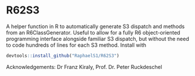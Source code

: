 # R62S3

A helper function in R to automatically generate S3 dispatch and methods from an R6ClassGenerator.
Useful to allow for a fully R6 object-oriented programming interface alongside familiar S3 dispatch, but without the need to code hundreds of lines for each S3 method.
Install with

````R
devtools::install_github("RaphaelS1/R62S3")
````

Acknowledgements: Dr Franz Kiraly, Prof. Dr. Peter Ruckdeschel
